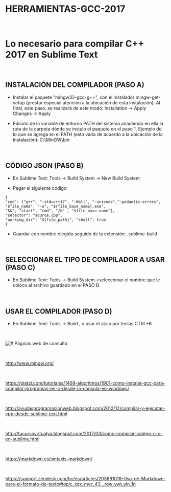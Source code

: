 # HERRAMIENTAS-GCC-2017

&nbsp;

# Lo necesario para compilar C++ 2017 en Sublime Text

&nbsp;
&nbsp;

## INSTALACIÓN DEL COMPILADOR (PASO A)

* Instalar el paquete "mingw32-gcc-g++", con el instalador mingw-get-setup
(prestar especial atención a la ubicación de esta instalación).
Al final, este paso, se realizará de este modo:
Installation -> Apply Changes -> Apply

* Edición de la variable de entorno PATH del sistema añadiendo en ella 
la ruta de la carpeta dónde se instaló el paquete en el paso 1.
Ejemplo de lo que se agrega en el PATH (esto varía de acuerdo a la ubicación de la instalación):
C:\MinGW\bin

&nbsp;
&nbsp;

## CÓDIGO JSON (PASO B)

* En Sublime Text:
Tools -> Build System -> New Build System 

* Pegar el siguiente código:

~~~
{
"cmd": ["g++", "-std=c++17", "-Wall", "-unicode","-pedantic-errors", 
"$file_name", "-o", "${file_base_name}.exe",
"&&", "start", "cmd", "/k" , "$file_base_name"], 	
"selector": "source.cpp",
"working_dir": "${file_path}", "shell": true
}
~~~

* Guardar con nombre elegido seguido de la extensión:
.sublime-build

&nbsp;
&nbsp;

## SELECCIONAR EL TIPO DE COMPILADOR A USAR (PASO C)
 
* En Sublime Text:
Tools -> Build System->seleccionar el nombre que le coloco al archivo guardado en el PASO B.

&nbsp;
&nbsp;

## USAR EL COMPILADOR (PASO D)

* En Sublime Text:
Tools -> Build , o usar el atajo por teclas CTRL+B

&nbsp;
&nbsp;

![# Páginas web de consulta](http://placehold.it/500x60/41758a/FFFFFF.png&text=Páginas+web+de+consulta) 

&nbsp;

<http://www.mingw.org/>

&nbsp;

<https://platzi.com/tutoriales/1469-algoritmos/1901-como-instalar-gcc-para-compilar-programas-en-c-desde-la-consola-en-windows/>

&nbsp;

<http://ayudasprogramacionweb.blogspot.com/2012/12/compilar-y-ejecutar-cpp-desde-sublime-text.html>

&nbsp;

<http://tucursovirtualya.blogspot.com/2017/03/como-compilar-codigo-c-c-en-sublime.html>

&nbsp;

<https://markdown.es/sintaxis-markdown/>

&nbsp;

<https://support.zendesk.com/hc/es/articles/203691016-Uso-de-Markdown-para-el-formato-de-texto#topic_xqx_mvc_43__row_vwt_yln_1n>
